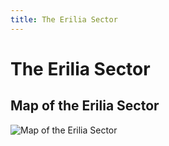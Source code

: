```yaml
---
title: The Erilia Sector
---
```


# The Erilia Sector


## Map of the Erilia Sector

![Map of the Erilia Sector](/dark-cosmos/image/erilia-sector-map.png)